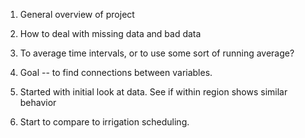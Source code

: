 1. General overview of project

2. How to deal with missing data and bad data

3. To average time intervals, or to use some sort of running average?

4. Goal -- to find connections between variables.
  1. Started with initial look at data. See if within region shows similar behavior
  2. Start to compare to irrigation scheduling. 
